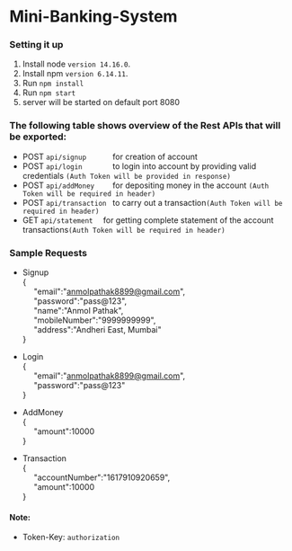 # Mini-Banking-System

### Setting it up
1. Install node `version 14.16.0`.
2. Install npm `version 6.14.11`.
3. Run `npm install`
4. Run `npm start`
5. server will be started on default port 8080

### The following table shows overview of the Rest APIs that will be exported:

- POST    `api/signup      `	             for creation of account
- POST    `api/login       `               to login into account by providing valid credentials `(Auth Token will be provided in response)`
- POST    `api/addMoney    `               for depositing money in the account `(Auth Token will be required in header)`
- POST    `api/transaction `               to carry out a transaction`(Auth Token will be required in header)`
- GET     `api/statement  `               for getting complete statement of the account transactions`(Auth Token will be required in header)`


### Sample Requests
- Signup     
{<br>&nbsp;&nbsp;&nbsp;&nbsp;&nbsp;"email":"anmolpathak8899@gmail.com",<br>&nbsp;&nbsp;&nbsp;&nbsp;&nbsp;"password":"pass@123",<br>&nbsp;&nbsp;&nbsp;&nbsp;&nbsp;"name":"Anmol Pathak",&nbsp;<br>&nbsp;&nbsp;&nbsp;&nbsp;&nbsp;"mobileNumber":"9999999999",<br>&nbsp;&nbsp;&nbsp;&nbsp;&nbsp;"address":"Andheri East, Mumbai"<br>}

- Login     
{<br>&nbsp;&nbsp;&nbsp;&nbsp;&nbsp;"email":"anmolpathak8899@gmail.com",<br>&nbsp;&nbsp;&nbsp;&nbsp;&nbsp;"password":"pass@123"<br>}

- AddMoney  
{<br>&nbsp;&nbsp;&nbsp;&nbsp;&nbsp;"amount":10000 <br>}

- Transaction    
{<br>&nbsp;&nbsp;&nbsp;&nbsp;&nbsp;"accountNumber":"1617910920659",<br>&nbsp;&nbsp;&nbsp;&nbsp;&nbsp;"amount":10000 <br>}

#### Note:
- Token-Key: `authorization`